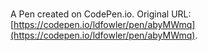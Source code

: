 # 

A Pen created on CodePen.io. Original URL: [https://codepen.io/ldfowler/pen/abyMWmq](https://codepen.io/ldfowler/pen/abyMWmq).


